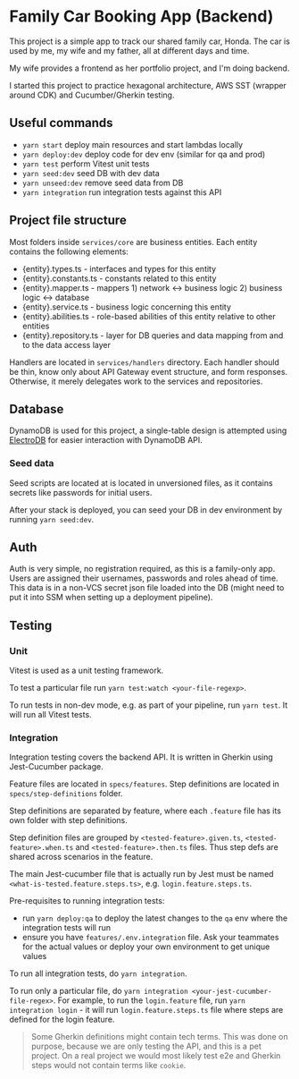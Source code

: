 # Family Car Booking App (Backend)

This project is a simple app to track our shared family car, Honda. The car is used by me, my wife and my father, all at different days and time.

My wife provides a frontend as her portfolio project, and I'm doing backend.

I started this project to practice hexagonal architecture, AWS SST (wrapper around CDK) and Cucumber/Gherkin testing.

## Useful commands

* `yarn start`        deploy main resources and start lambdas locally
* `yarn deploy:dev`   deploy code for dev env (similar for qa and prod)
* `yarn test`         perform Vitest unit tests
* `yarn seed:dev`     seed DB with dev data
* `yarn unseed:dev`   remove seed data from DB
* `yarn integration`  run integration tests against this API

## Project file structure
Most folders inside `services/core` are business entities. Each entity contains the following elements:
- {entity}.types.ts - interfaces and types for this entity
- {entity}.constants.ts - constants related to this entity
- {entity}.mapper.ts - mappers 1) network <-> business logic 2) business logic <-> database
- {entity}.service.ts - business logic concerning this entity
- {entity}.abilities.ts - role-based abilities of this entity relative to other entities
- {entity}.repository.ts - layer for DB queries and data mapping from and to the data access layer

Handlers are located in `services/handlers` directory. Each handler should be thin, know only about API Gateway event structure, and form responses. Otherwise, it merely delegates work to the services and repositories.

## Database
DynamoDB is used for this project, a single-table design is attempted using [ElectroDB](https://github.com/tywalch/electrodb) for easier interaction with DynamoDB API.

### Seed data
Seed scripts are located at is located in unversioned files, as it contains secrets like passwords for initial users.

After your stack is deployed, you can seed your DB in dev environment by running `yarn seed:dev`.

## Auth
[//]: # (TODO add auth implementation docs)
Auth is very simple, no registration required, as this is a family-only app. Users are assigned their usernames, passwords and roles ahead of time. This data is in a non-VCS secret json file loaded into the DB (might need to put it into SSM when setting up a deployment pipeline).

## Testing

### Unit
Vitest is used as a unit testing framework.

To test a particular file run `yarn test:watch <your-file-regexp>`.

To run tests in non-dev mode, e.g. as part of your pipeline, run `yarn test`. It will run all Vitest tests.

### Integration
Integration testing covers the backend API. It is written in Gherkin using Jest-Cucumber package.

Feature files are located in `specs/features`. Step definitions are located in `specs/step-definitions` folder.

Step definitions are separated by feature, where each `.feature` file has its own folder with step definitions. 

Step definition files are grouped by `<tested-feature>.given.ts`, `<tested-feature>.when.ts` and `<tested-feature>.then.ts` files. Thus step defs are shared across scenarios in the feature. 

The main Jest-cucumber file that is actually run by Jest must be named `<what-is-tested.feature.steps.ts>`, e.g. `login.feature.steps.ts`.

Pre-requisites to running integration tests:
- run `yarn deploy:qa` to deploy the latest changes to the `qa` env where the integration tests will run
- ensure you have `features/.env.integration` file. Ask your teammates for the actual values or deploy your own environment to get unique values

To run all integration tests, do `yarn integration`.

To run only a particular file, do `yarn integration <your-jest-cucumber-file-regex>`. For example, to run the `login.feature` file, run `yarn integration login` - it will run `login.feature.steps.ts` file where steps are defined for the login feature.

> Some Gherkin definitions might contain tech terms. This was done on purpose, because we are only testing the API, and this is a pet project. On a real project we would most likely test e2e and Gherkin steps would not contain terms like `cookie`.
